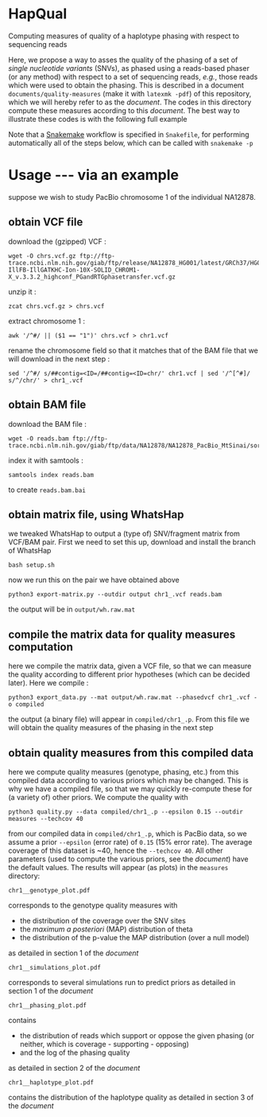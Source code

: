# HapQual
Computing measures of quality of a haplotype phasing with respect to sequencing reads

Here, we propose a way to asses the quality of the phasing of a set of
_single nucleotide variants_ (SNVs), as phased using a reads-based
phaser (or any method) with respect to a set of sequencing reads,
_e.g._, those reads which were used to obtain the phasing.  This is
described in a document `documents/quality-measures` (make it with
`latexmk -pdf`) of this repository, which we will hereby refer to as
the _document_.  The codes in this directory compute these measures
according to this _document_.  The best way to illustrate these codes
is with the following full example

Note that a [Snakemake](https://snakemake.readthedocs.io/) workflow is
specified in `Snakefile`, for performing automatically all of the
steps below, which can be called with `snakemake -p`


# Usage --- via an example

suppose we wish to study PacBio chromosome 1 of the individual
NA12878.


## obtain VCF file

download the (gzipped) VCF :

    wget -O chrs.vcf.gz ftp://ftp-trace.ncbi.nlm.nih.gov/giab/ftp/release/NA12878_HG001/latest/GRCh37/HG001_GRCh37_GIAB_highconf_CG-IllFB-IllGATKHC-Ion-10X-SOLID_CHROM1-X_v.3.3.2_highconf_PGandRTGphasetransfer.vcf.gz

unzip it :

    zcat chrs.vcf.gz > chrs.vcf

extract chromosome 1 :

    awk '/^#/ || ($1 == "1")' chrs.vcf > chr1.vcf

rename the chromosome field so that it matches that of the BAM file
that we will download in the next step :

    sed '/^#/ s/##contig=<ID=/##contig=<ID=chr/' chr1.vcf | sed '/^[^#]/ s/^/chr/' > chr1_.vcf


## obtain BAM file

download the BAM file :

    wget -O reads.bam ftp://ftp-trace.ncbi.nlm.nih.gov/giab/ftp/data/NA12878/NA12878_PacBio_MtSinai/sorted_final_merged.bam

index it with samtools :

    samtools index reads.bam

to create `reads.bam.bai`


## obtain matrix file, using WhatsHap

we tweaked WhatsHap to output a (type of) SNV/fragment matrix from
VCF/BAM pair.  First we need to set this up, download and install the
branch of WhatsHap

    bash setup.sh

now we run this on the pair we have obtained above

    python3 export-matrix.py --outdir output chr1_.vcf reads.bam

the output will be in `output/wh.raw.mat`


## compile the matrix data for quality measures computation

here we compile the matrix data, given a VCF file, so that we can
measure the quality according to different prior hypotheses (which can
be decided later).  Here we compile :

    python3 export_data.py --mat output/wh.raw.mat --phasedvcf chr1_.vcf -o compiled

the output (a binary file) will appear in `compiled/chr1_.p`.  From
this file we will obtain the quality measures of the phasing in the
next step


## obtain quality measures from this compiled data

here we compute quality measures (genotype, phasing, etc.) from this
compiled data according to various priors which may be changed.  This
is why we have a compiled file, so that we may quickly re-compute
these for (a variety of) other priors.  We compute the quality with

    python3 quality.py --data compiled/chr1_.p --epsilon 0.15 --outdir measures --techcov 40

from our compiled data in `compiled/chr1_.p`, which is PacBio data, so
we assume a prior `--epsilon` (error rate) of `0.15` (15% error rate).
The average coverage of this dataset is ~40, hence the `--techcov 40`.
All other parameters (used to compute the various priors, see the
_document_) have the default values.  The results will appear (as
plots) in the `measures` directory:

    chr1__genotype_plot.pdf

corresponds to the genotype quality measures with

* the distribution of the coverage over the SNV sites
* the _maximum a posteriori_ (MAP) distribution of theta
* the distribution of the p-value the MAP distribution (over a null
  model)

as detailed in section 1 of the _document_

    chr1__simulations_plot.pdf

corresponds to several simulations run to predict priors as detailed
in section 1 of the _document_

    chr1__phasing_plot.pdf

contains

* the distribution of reads which support or oppose the given phasing
  (or neither, which is coverage - supporting - opposing)
* and the log of the phasing quality

as detailed in section 2 of the _document_

    chr1__haplotype_plot.pdf

contains the distribution of the haplotype quality as detailed in
section 3 of the _document_
